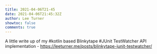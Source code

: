 ```yaml
---
title: 2021-04-06T21-45
date: 2021-04-06T21:45:32Z
author: Lee Turner
showtoc: false
comments: true
---
```


A little write up of my #kotlin based Blinkytape #JUnit TestWatcher API implementation - https://leeturner.me/posts/blinkytape-junit-testwatcher/

